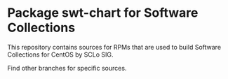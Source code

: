 # Package swt-chart for Software Collections

This repository contains sources for RPMs that are used
to build Software Collections for CentOS by SCLo SIG.

Find other branches for specific sources.
